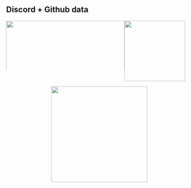 ## Discord + Github data

<div style="display: flex; flex-direction: column">
  <div style="display: flex; flex-direction: row">
    <img
	style="min-width: 134px; max-height: 134px;"
	 width="320"
        src="https://lanyard-profile-readme.vercel.app/api/347796715363106816?theme=dark&bg=000000&animated=false&borderRadius=10px"
     />
     <img
	style="min-width: 164px;"
	height="164"
        src="https://streak-stats.demolab.com/?user=bielwtf&theme=midnight_purple&hide_border=true&date_format=M%20j%5B%2C%20Y%5D"
      />
   </div>

<p align="center">
   <img src="https://64.media.tumblr.com/9ec7537198ca06a6defd9659c5017a2f/b17ff0c6bb7fc1b6-4f/s1280x1920/8f4b116e79552bb93e8457a2272d5b71371bd2e7.gifv", width="260"/>
  <br>
 <div style="display: inline_block"><br>
